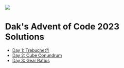 ![](https://files.oaiusercontent.com/file-W2pM3VIM1COSTN6tK3hmP059?se=2023-12-04T01%3A04%3A59Z&sp=r&sv=2021-08-06&sr=b&rscc=max-age%3D31536000%2C%20immutable&rscd=attachment%3B%20filename%3D8afffe9b-d0ca-4568-ad8f-3f37e34aa5c8.webp&sig=jROLFYZmHodE%2BGsC/YCeBSGDTxNlJbN4cvr4EF9Muq8%3D)
# Dak's Advent of Code 2023 Solutions

- [Day 1: Trebuchet?!](/day1)
- [Day 2: Cube Conundrum](/day2)
- [Day 3: Gear Ratios](/day3)
